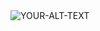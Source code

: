 <picture>
 <source media="(prefers-color-scheme: dark)" srcset="https://github.com/iamxettry/portfolio/blob/main/public/bgWhite.png">
 <source media="(prefers-color-scheme: light)" srcset="https://github.com/iamxettry/portfolio/blob/main/public/handsome_man.jpg">
 <img alt="YOUR-ALT-TEXT" src="YOUR-DEFAULT-IMAGE">
</picture>


<!--
**iamxettry/iamxettry** is a ✨ _special_ ✨ repository because its `README.md` (this file) appears on your GitHub profile.

Here are some ideas to get you started:

- 🔭 I’m currently working on ...
- 🌱 I’m currently learning ...
- 👯 I’m looking to collaborate on ...
- 🤔 I’m looking for help with ...
- 💬 Ask me about ...
- 📫 How to reach me: ...
- 😄 Pronouns: ...
- ⚡ Fun fact: ...
-->
